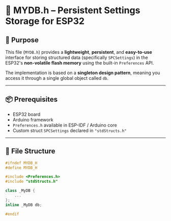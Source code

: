 # 📄 MYDB.h – Persistent Settings Storage for ESP32

## 🧭 Purpose

This file (`MYDB.h`) provides a **lightweight**, **persistent**, and **easy-to-use** interface for storing structured data (specifically `SPCSettings`) in the ESP32's **non-volatile flash memory** using the built-in `Preferences` API.

The implementation is based on a **singleton design pattern**, meaning you access it through a single global object called `db`.

---

## 📦 Prerequisites

- ESP32 board
- Arduino framework
- `Preferences.h` available in ESP-IDF / Arduino core
- Custom struct `SPCSettings` declared in `"stdStructs.h"`

---

## 🧱 File Structure

```cpp
#ifndef MYDB_H
#define MYDB_H

#include <Preferences.h>
#include "stdStructs.h"

class _MyDB {
    ...
};
inline _MyDB db;

#endif
